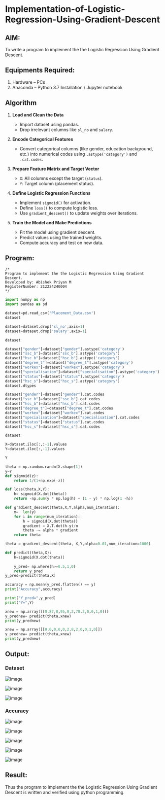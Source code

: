 # Implementation-of-Logistic-Regression-Using-Gradient-Descent

## AIM:
To write a program to implement the the Logistic Regression Using Gradient Descent.

## Equipments Required:
1. Hardware – PCs
2. Anaconda – Python 3.7 Installation / Jupyter notebook

## Algorithm
1. **Load and Clean the Data**  
   - Import dataset using pandas.  
   - Drop irrelevant columns like `sl_no` and `salary`.

2. **Encode Categorical Features**  
   - Convert categorical columns (like gender, education background, etc.) into numerical codes using `.astype('category')` and `.cat.codes`.

3. **Prepare Feature Matrix and Target Vector**  
   - `X`: All columns except the target (`status`).  
   - `Y`: Target column (placement status).

4. **Define Logistic Regression Functions**  
   - Implement `sigmoid()` for activation.  
   - Define `loss()` to compute logistic loss.  
   - Use `gradient_descent()` to update weights over iterations.

5. **Train the Model and Make Predictions**  
   - Fit the model using gradient descent.  
   - Predict values using the trained weights.  
   - Compute accuracy and test on new data.
## Program:
```
/*
Program to implement the the Logistic Regression Using Gradient Descent.
Developed by: Abishek Priyan M
RegisterNumber: 212224240004
*/
```

```py
import numpy as np
import pandas as pd

dataset=pd.read_csv('Placement_Data.csv')
dataset

dataset=dataset.drop('sl_no',axis=1)
dataset=dataset.drop('salary',axis=1)

dataset

dataset["gender"]=dataset["gender"].astype('category')
dataset["ssc_b"]=dataset["ssc_b"].astype('category')
dataset["hsc_b"]=dataset["hsc_b"].astype('category')
dataset["degree_t"]=dataset["degree_t"].astype('category')
dataset["workex"]=dataset["workex"].astype('category')
dataset["specialisation"]=dataset["specialisation"].astype('category')
dataset["status"]=dataset["status"].astype('category')
dataset["hsc_s"]=dataset["hsc_s"].astype('category')
dataset.dtypes

dataset["gender"]=dataset["gender"].cat.codes
dataset["ssc_b"]=dataset["ssc_b"].cat.codes
dataset["hsc_b"]=dataset["hsc_b"].cat.codes
dataset["degree_t"]=dataset["degree_t"].cat.codes
dataset["workex"]=dataset["workex"].cat.codes
dataset["specialisation"]=dataset["specialisation"].cat.codes
dataset["status"]=dataset["status"].cat.codes
dataset["hsc_s"]=dataset["hsc_s"].cat.codes

dataset

X=dataset.iloc[:,:-1].values
Y=dataset.iloc[:,-1].values

Y

theta = np.random.randn(X.shape[1])
y=Y
def sigmoid(z):
    return 1/(1+np.exp(-z))

def loss(theta,X,Y):
    h= sigmoid(X.dot(theta))
    return -np.sum(y * np.log(h) + (1 - y) * np.log(1 -h))

def gradient_descent(theta,X,Y,alpha,num_iteration):
    m=  len(y)
    for i in range(num_iteration):
        h = sigmoid(X.dot(theta))
        gradient = X.T.dot(h-y)/m
        theta -= alpha * gradient
    return theta

theta = gradient_descent(theta, X,Y,alpha=0.01,num_iteration=1000)

def predict(theta,X):
    h=sigmoid(X.dot(theta))
    
    y_pred= np.where(h>=0.5,1,0)
    return y_pred
y_pred=predict(theta,X)

accuracy = np.mean(y_pred.flatten() == y)
print("Accuracy",accuracy)

print("Y_pred=",y_pred)
print("Y=",Y)

xnew = np.array([[0,87,0,95,0,2,78,2,0,0,1,0]])
y_prednew= predict(theta,xnew)
print(y_prednew)

xnew = np.array([[0,0,0,0,0,2,8,2,0,0,1,0]])
y_prednew= predict(theta,xnew)
print(y_prednew)


```

## Output:

### Dataset
![image](https://github.com/user-attachments/assets/3726d7f1-d86e-49c1-9696-039c7991d56e)

![image](https://github.com/user-attachments/assets/311d2586-801b-4233-834e-d2b63787ca92)

![image](https://github.com/user-attachments/assets/2ff07a31-289c-4f28-869b-9cec039571c5)

### Accuracy
![image](https://github.com/user-attachments/assets/f53d4b08-37d1-40e8-8f2f-95592a2593da)

![image](https://github.com/user-attachments/assets/00795d1d-d4f7-4307-9d7d-d08c4f40bd91)

![image](https://github.com/user-attachments/assets/e9077dbb-b9c1-494b-91fd-1bafdd188f77)

![image](https://github.com/user-attachments/assets/69be4f51-143e-42de-863e-0d0549ef75b3)

![image](https://github.com/user-attachments/assets/4a8fb925-6c8c-4236-8b79-2acbcb8ac401)

## Result:
Thus the program to implement the the Logistic Regression Using Gradient Descent is written and verified using python programming.

